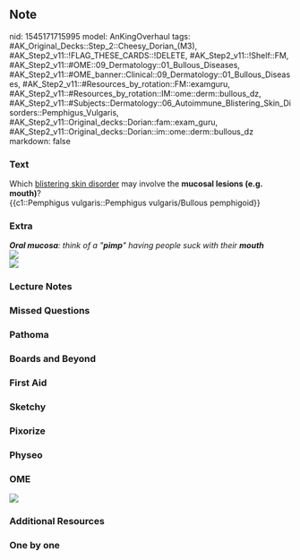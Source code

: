 ## Note
nid: 1545171715995
model: AnKingOverhaul
tags: #AK_Original_Decks::Step_2::Cheesy_Dorian_(M3), #AK_Step2_v11::!FLAG_THESE_CARDS::!DELETE, #AK_Step2_v11::!Shelf::FM, #AK_Step2_v11::#OME::09_Dermatology::01_Bullous_Diseases, #AK_Step2_v11::#OME_banner::Clinical::09_Dermatology::01_Bullous_Diseases, #AK_Step2_v11::#Resources_by_rotation::FM::examguru, #AK_Step2_v11::#Resources_by_rotation::IM::ome::derm::bullous_dz, #AK_Step2_v11::#Subjects::Dermatology::06_Autoimmune_Blistering_Skin_Disorders::Pemphigus_Vulgaris, #AK_Step2_v11::Original_decks::Dorian::fam::exam_guru, #AK_Step2_v11::Original_decks::Dorian::im::ome::derm::bullous_dz
markdown: false

### Text
<div>
  Which <u>blistering skin disorder</u> may involve the <b>mucosal
  lesions (e.g. mouth)</b>?
</div>
<div>
  {{c1::Pemphigus vulgaris::Pemphigus vulgaris/Bullous pemphigoid}}
</div>

### Extra
<div style="font-weight: bold;"></div>
<div style="font-weight: bold;"></div>
<div>
  <i><b>Oral mucosa</b>: think of a "<b>pimp</b>" having people
  suck with their <b>mouth</b></i>
</div><i><img src="paste-630956465586619.jpg"></i>
<div>
  <div style="display: inline !important;">
    <i><img src="paste-2343286912057345.jpg"></i>
  </div>
</div>

### Lecture Notes


### Missed Questions


### Pathoma


### Boards and Beyond


### First Aid


### Sketchy


### Pixorize


### Physeo


### OME
<div class="ome-widget">
  <a href=
  "https://onlinemeded.org/spa/dermatology/bullous-diseases/acquire?ref=anki">
  <img src="_OME_AnkiFlashcards_Lesson_6.png"></a>
</div>

### Additional Resources


### One by one

